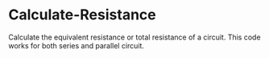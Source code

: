 # Calculate-Resistance
Calculate the equivalent resistance or total resistance of a circuit. This code works for both series and parallel circuit.
